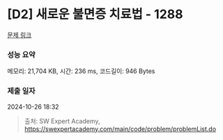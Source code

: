 # [D2] 새로운 불면증 치료법 - 1288 

[문제 링크](https://swexpertacademy.com/main/code/problem/problemDetail.do?contestProbId=AV18_yw6I9MCFAZN) 

### 성능 요약

메모리: 21,704 KB, 시간: 236 ms, 코드길이: 946 Bytes

### 제출 일자

2024-10-26 18:32



> 출처: SW Expert Academy, https://swexpertacademy.com/main/code/problem/problemList.do